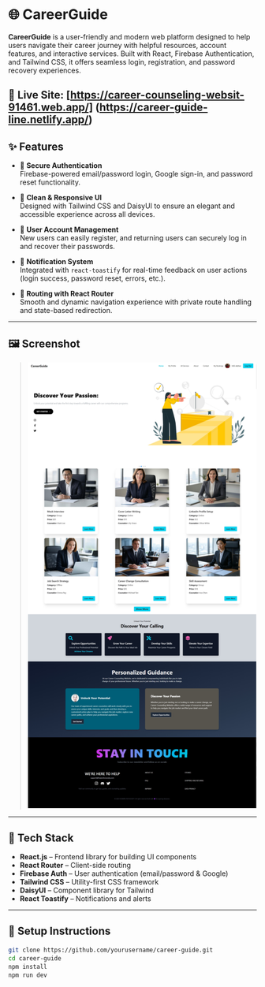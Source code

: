 # 🌐 CareerGuide

**CareerGuide** is a user-friendly and modern web platform designed to help users navigate their career journey with helpful resources, account features, and interactive services. Built with React, Firebase Authentication, and Tailwind CSS, it offers seamless login, registration, and password recovery experiences.

🔗 **Live Site**: [https://career-counseling-websit-91461.web.app/]
(https://career-guide-line.netlify.app/)
---

## ✨ Features

- 🔐 **Secure Authentication**  
  Firebase-powered email/password login, Google sign-in, and password reset functionality.

- 🧭 **Clean & Responsive UI**  
  Designed with Tailwind CSS and DaisyUI to ensure an elegant and accessible experience across all devices.

- 📝 **User Account Management**  
  New users can easily register, and returning users can securely log in and recover their passwords.

- 💬 **Notification System**  
  Integrated with `react-toastify` for real-time feedback on user actions (login success, password reset, errors, etc.).

- 🔄 **Routing with React Router**  
  Smooth and dynamic navigation experience with private route handling and state-based redirection.

---

## 🖼️ Screenshot
> ![CareerGuide Homepage](./src/assets/Home-Page.jpg)

---

## 🔧 Tech Stack

- **React.js** – Frontend library for building UI components  
- **React Router** – Client-side routing  
- **Firebase Auth** – User authentication (email/password & Google)  
- **Tailwind CSS** – Utility-first CSS framework  
- **DaisyUI** – Component library for Tailwind  
- **React Toastify** – Notifications and alerts  

---

## 📂 Setup Instructions

```bash
git clone https://github.com/yourusername/career-guide.git
cd career-guide
npm install
npm run dev
